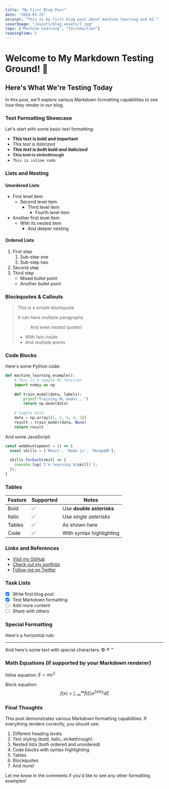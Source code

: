```yaml
---
title: "My First Blog Post"
date: "2024-03-23"
excerpt: "This is my first blog post about machine learning and AI."
coverImage: "/assets/blog_assets/7.jpg"
tags: ["Machine Learning", "Introduction"]
readingTime: 5
---
```


# Welcome to My Markdown Testing Ground! 🚀

## Here's What We're Testing Today
In this post, we'll explore various Markdown formatting capabilities to see how they render in our blog.

### Text Formatting Showcase

Let's start with some basic text formatting:
* **This text is bold and important**
* *This text is italicized*
* ***This text is both bold and italicized***
* ~~This text is strikethrough~~
* `This is inline code`

### Lists and Nesting

#### Unordered Lists
- First level item
  - Second level item
    - Third level item
      - Fourth level item
- Another first level item
  - With its nested item
    - And deeper nesting

#### Ordered Lists
1. First step
   1. Sub-step one
   2. Sub-step two
2. Second step
3. Third step
   - Mixed bullet point
   - Another bullet point

### Blockquotes & Callouts

> This is a simple blockquote
>
> It can have multiple paragraphs
>> And even nested quotes!
>
> - With lists inside
> - And multiple points

### Code Blocks

Here's some Python code:

```python
def machine_learning_example():
    # This is a sample ML function
    import numpy as np
    
    def train_model(data, labels):
        print("Training ML model...")
        return np.mean(data)
    
    # Sample data
    data = np.array([1, 2, 3, 4, 5])
    result = train_model(data, None)
    return result
```

And some JavaScript:

```javascript
const webDevelopment = () => {
  const skills = ['React', 'Node.js', 'MongoDB'];
  
  skills.forEach(skill => {
    console.log(`I'm learning ${skill}`);
  });
}
```

### Tables

| Feature | Supported | Notes |
|---------|-----------|-------|
| Bold | ✅ | Use **double asterisks** |
| Italic | ✅ | Use *single asterisks* |
| Tables | ✅ | As shown here |
| Code | ✅ | With syntax highlighting |

### Links and References

- [Visit my GitHub](#) 
- [Check out my portfolio](#)
- [Follow me on Twitter](#)

### Task Lists

- [x] Write first blog post
- [x] Test Markdown formatting
- [ ] Add more content
- [ ] Share with others

### Special Formatting

Here's a horizontal rule:

---

And here's some text with special characters: © ® ™ 

### Math Equations (if supported by your Markdown renderer)

Inline equation: $E = mc^2$

Block equation:
$$
f(x) = \int_{-\infty}^{\infty} \hat{f}(\xi) e^{2 \pi i \xi x} d\xi
$$

### Final Thoughts

This post demonstrates various Markdown formatting capabilities. If everything renders correctly, you should see:
1. Different heading levels
2. Text styling (bold, italic, strikethrough)
3. Nested lists (both ordered and unordered)
4. Code blocks with syntax highlighting
5. Tables
6. Blockquotes
7. And more!

Let me know in the comments if you'd like to see any other formatting examples!